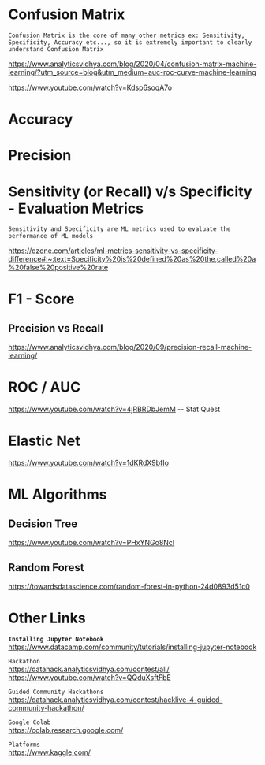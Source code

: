 # Confusion Matrix

`Confusion Matrix is the core of many other metrics ex: Sensitivity, Specificity, Accuracy etc..., so it is extremely important to clearly understand Confusion Matrix`

https://www.analyticsvidhya.com/blog/2020/04/confusion-matrix-machine-learning/?utm_source=blog&utm_medium=auc-roc-curve-machine-learning

https://www.youtube.com/watch?v=Kdsp6soqA7o

# Accuracy

# Precision

# Sensitivity (or Recall) v/s Specificity - Evaluation Metrics

`Sensitivity and Specificity are ML metrics used to evaluate the performance of ML models`

https://dzone.com/articles/ml-metrics-sensitivity-vs-specificity-difference#:~:text=Specificity%20is%20defined%20as%20the,called%20a%20false%20positive%20rate

# F1 - Score

## Precision vs Recall

https://www.analyticsvidhya.com/blog/2020/09/precision-recall-machine-learning/

# ROC / AUC

https://www.youtube.com/watch?v=4jRBRDbJemM -- Stat Quest

# Elastic Net

https://www.youtube.com/watch?v=1dKRdX9bfIo

# ML Algorithms

## Decision Tree

https://www.youtube.com/watch?v=PHxYNGo8NcI

## Random Forest

https://towardsdatascience.com/random-forest-in-python-24d0893d51c0

# Other Links

<strong>`Installing Jupyter Notebook`</strong>  
https://www.datacamp.com/community/tutorials/installing-jupyter-notebook

`Hackathon`  
https://datahack.analyticsvidhya.com/contest/all/  
https://www.youtube.com/watch?v=QQduXsftFbE

`Guided Community Hackathons`  
https://datahack.analyticsvidhya.com/contest/hacklive-4-guided-community-hackathon/

`Google Colab`  
https://colab.research.google.com/

`Platforms`  
https://www.kaggle.com/
